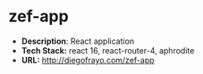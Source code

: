 # zef-app

- **Description**: React application
- **Tech Stack:** react 16, react-router-4, aphrodite
- **URL:** http://diegofrayo.com/zef-app

